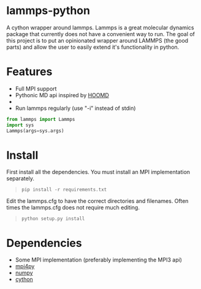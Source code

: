 # lammps-python

A cython wrapper around lammps. Lammps is a great molecular dynamics
package that currently does not have a convenient way to run. The goal
of this project is to put an opinionated wrapper around LAMMPS (the
good parts) and allow the user to easily extend it's functionality in
python.

# Features

 - Full MPI support  
 - Pythonic MD api inspired by
[HOOMD](https://codeblue.umich.edu/hoomd-blue/)  
 - 
 - Run lammps regularly (use "-i" instead of stdin) 
```python 
from lammps import Lammps
import sys
Lammps(args=sys.args)
```

# Install
First install all the dependencies. You must install an MPI
implementation separately.  
> `pip install -r requirements.txt`  

Edit the lammps.cfg to have the correct directories and
filenames. Often times the lammps.cfg does not require much editing.  
> `python setup.py install`  

# Dependencies

- Some MPI implementation (preferably implementing the MPI3 api)  
- [mpi4py](https://bitbucket.org/mpi4py/mpi4py/)  
- [numpy](http://www.numpy.org/)  
- [cython](http://cython.org/)  
